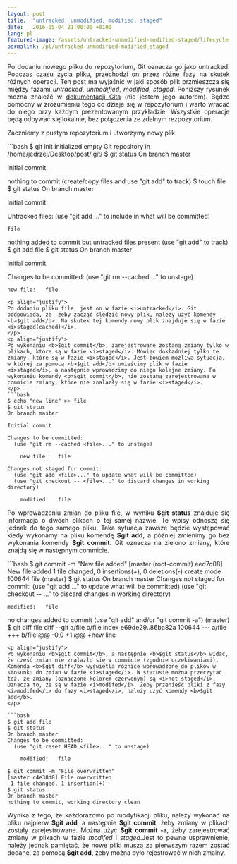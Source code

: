 ```yaml
---
layout: post
title:  "untracked, unmodified, modified, staged"
date:   2016-05-04 21:00:00 +0100
lang: pl
featured-image: /assets/untracked-unmodified-modified-staged/lifecycle.png
permalink: /pl/untracked-unmodified-modified-staged
---
```

<p align="justify">
Po dodaniu nowego pliku do repozytorium, Git oznacza go jako untracked. Podczas czasu życia pliku, przechodzi on przez różne fazy na skutek różnych operacji. Ten post ma wyjaśnić w jaki sposób plik przmieszcza się między fazami <i>untracked</i>, <i>unmodified</i>, <i>modified</i>, <i>staged</i>. Poniższy rysunek można znaleźć w <a href="https://git-scm.com/book/en/v2/Git-Basics-Recording-Changes-to-the-Repository">dokumentacji Gita</a> (nie jestem jego autorem). Będze pomocny w zrozumieniu tego co dzieje się w repozytorium i warto wracać do niego przy każdym prezentowanym przykładzie. Wszystkie operacje będą odbywać się lokalnie, bez połączenia ze zdalnym rezpozytorium.
</p>

<p align="justify">
Zaczniemy z pustym repozytorium i utworzymy nowy plik.
</p>
```bash
$ git init
Initialized empty Git repository in /home/jedrzej/Desktop/post/.git/
$ git status
On branch master

Initial commit

nothing to commit (create/copy files and use "git add" to track)
$ touch file
$ git status
On branch master

Initial commit

Untracked files:
  (use "git add <file>..." to include in what will be committed)

    file

nothing added to commit but untracked files present (use "git add" to track)
$ git add file
$ git status
On branch master

Initial commit

Changes to be committed:
  (use "git rm --cached <file>..." to unstage)

    new file:   file
```
<p align="justify">
Po dodaniu pliku file, jest on w fazie <i>untracked</i>. Git podpowiada, że  żeby zacząć śledzić nowy plik, należy użyć komendy <b>$git add</b>. Na skutek tej komendy nowy plik znajduje się w fazie <i>staged(cached)</i>.
</p>
<p align="justify">
Po wykonaniu <b>$git commit</b>, zarejestrowane zostaną zmiany tylko w plikach, które są w fazie <i>staged</i>. Mówiąc dokładniej tylko te zmiany, które są w fazie <i>staged</i>. Jest bowiem możliwa sytuacja, w której za pomocą <b>$git add</b> umieścimy plik w fazie <i>staged</i>, a następnie wprowadzimy do niego kolejne zmiany. Po wykonaniu komendy <b>$git commit</b>, nie zostaną zarejestrowane w commicie zmiany, które nie znalazły się w fazie <i>staged</i>.
</p>
```bash
$ echo "new line" >> file
$ git status
On branch master

Initial commit

Changes to be committed:
  (use "git rm --cached <file>..." to unstage)

    new file:   file

Changes not staged for commit:
  (use "git add <file>..." to update what will be committed)
  (use "git checkout -- <file>..." to discard changes in working directory)

    modified:   file
```
<p align="justify">
Po wprowadzeniu zmian do pliku file, w wyniku <b>$git status</b> znajduje się informacja o dwóch plikach o tej samej nazwie. Te wpisy odnoszą się jednak do tego samego pliku. Taka sytuacja zawsze będzie występować kiedy wykonamy na pliku komendę <b>$git add</b>, a później zmienimy go bez wykonania komendy <b>$git commit</b>. Git oznacza na zielono zmiany, które znajdą się w następnym commicie.
</p>
```bash
$ git commit -m "New file added"
[master (root-commit) eed7c08] New file added
 1 file changed, 0 insertions(+), 0 deletions(-)
 create mode 100644 file
(master) $ git status
On branch master
Changes not staged for commit:
  (use "git add <file>..." to update what will be committed)
  (use "git checkout -- <file>..." to discard changes in working directory)

    modified:   file

no changes added to commit (use "git add" and/or "git commit -a")
(master) $ git diff file
diff --git a/file b/file
index e69de29..86ba82a 100644
--- a/file
+++ b/file
@@ -0,0 +1 @@
+new line
```
<p align="justify">
Po wykonaniu <b>$git commit</b>, a następnie <b>$git status</b> widać, że cześć zmian nie znalazło się w commicie (zgodnie oczekiwaniami). Komenda <b>$git diff</b> wyświetla różnice wprowadzone do plików w stosunku do zmian w fazie <i>staged</i>. W statusie można przeczytać też, że zmiany (oznaczone kolorem czerwonym) są <i>not staged</i>. Oznacza to, że są w fazie <i>modifed</i>. Żeby przenieść pliki z fazy <i>modifed</i> do fazy <i>staged</i>, należy użyć komendy <b>$git add</b>.
</p>

```bash
$ git add file
$ git status
On branch master
Changes to be committed:
  (use "git reset HEAD <file>..." to unstage)

    modified:   file

$ git commit -m "File overwritten"
[master c4e38d8] File overwritten
 1 file changed, 1 insertion(+)
$ git status
On branch master
nothing to commit, working directory clean
```
<p align="justify">
Wynika z tego, że każdorazowo po modyfikacji pliku, należy wykonać na pliku najpierw <b>$git add</b>, a następnie <b>$git commit</b>, żeby zmiany w plikach zostały zarejestrowane. Można użyć <b>$git commit -a</b>, żeby zarejestrować zmiany  w plikach w fazie <i>modifed</i> i <i>staged</i>.Jest to pewne usprawnienie, należy jednak pamiętać, że nowe pliki muszą za pierwszym razem zostać dodane, za pomocą  <b>$git add</b>, żeby można było rejestrować w nich zmainy.
</p>
<p align="justify">

</p>